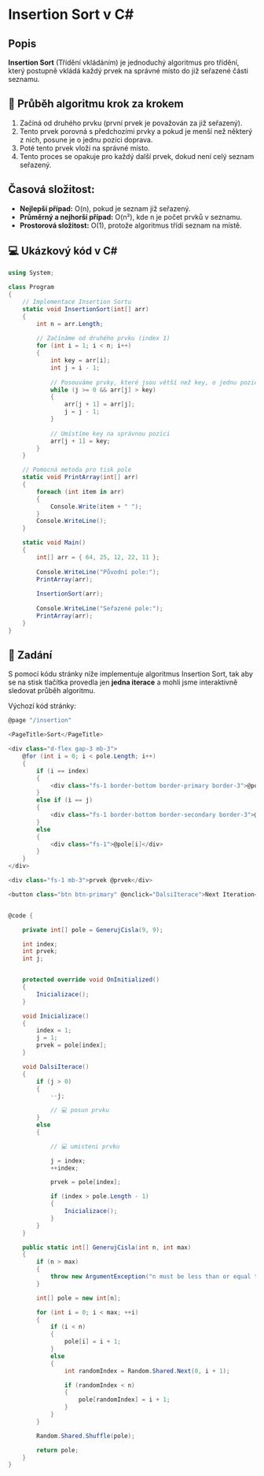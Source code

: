 # Insertion Sort v C#

## Popis

**Insertion Sort** (Třídění vkládáním) je jednoduchý algoritmus pro třídění, který postupně vkládá každý prvek na správné místo do již seřazené části seznamu.

## 🔄 Průběh algoritmu krok za krokem

1. Začíná od druhého prvku (první prvek je považován za již seřazený).
2. Tento prvek porovná s předchozími prvky a pokud je menší než některý z nich, posune je o jednu pozici doprava.
3. Poté tento prvek vloží na správné místo.
4. Tento proces se opakuje pro každý další prvek, dokud není celý seznam seřazený.

## Časová složitost:
- **Nejlepší případ:** O(n), pokud je seznam již seřazený.
- **Průměrný a nejhorší případ:** O(n²), kde n je počet prvků v seznamu.
- **Prostorová složitost:** O(1), protože algoritmus třídí seznam na místě.

## 💻 Ukázkový kód v C#

```csharp
using System;

class Program
{
    // Implementace Insertion Sortu
    static void InsertionSort(int[] arr)
    {
        int n = arr.Length;
        
        // Začínáme od druhého prvku (index 1)
        for (int i = 1; i < n; i++)
        {
            int key = arr[i];
            int j = i - 1;
            
            // Posouváme prvky, které jsou větší než key, o jednu pozici doprava
            while (j >= 0 && arr[j] > key)
            {
                arr[j + 1] = arr[j];
                j = j - 1;
            }
            
            // Umístíme key na správnou pozici
            arr[j + 1] = key;
        }
    }

    // Pomocná metoda pro tisk pole
    static void PrintArray(int[] arr)
    {
        foreach (int item in arr)
        {
            Console.Write(item + " ");
        }
        Console.WriteLine();
    }

    static void Main()
    {
        int[] arr = { 64, 25, 12, 22, 11 };
        
        Console.WriteLine("Původní pole:");
        PrintArray(arr);
        
        InsertionSort(arr);
        
        Console.WriteLine("Seřazené pole:");
        PrintArray(arr);
    }
}
```

## 🚀 Zadání

S pomocí kódu stránky níže implementuje algoritmus Insertion Sort, tak aby se na stisk tlačítka provedla jen **jedna iterace** a mohli jsme interaktivně sledovat průběh algoritmu.

Výchozí kód stránky:

```csharp
@page "/insertion"

<PageTitle>Sort</PageTitle>

<div class="d-flex gap-3 mb-3">
    @for (int i = 0; i < pole.Length; i++)
    {
        if (i == index)
        {
            <div class="fs-1 border-bottom border-primary border-3">@pole[i]</div>
        }
        else if (i == j)
        {
            <div class="fs-1 border-bottom border-secondary border-3">@pole[i]</div>
        }
        else
        {
            <div class="fs-1">@pole[i]</div>
        }
    }
</div>

<div class="fs-1 mb-3">prvek @prvek</div>

<button class="btn btn-primary" @onclick="DalsiIterace">Next Iteration</button>


@code {

    private int[] pole = GenerujCisla(9, 9);

    int index;
    int prvek;
    int j;


    protected override void OnInitialized()
    {
        Inicializace();
    }

    void Inicializace()
    {
        index = 1;
        j = 1;
        prvek = pole[index];
    }

    void DalsiIterace()
    {
        if (j > 0)
        {
            --j;

            // 💻 posun prvku
        }
        else
        {

            // 💻 umisteni prvku

            j = index;
            ++index;

            prvek = pole[index];

            if (index > pole.Length - 1)
            {
                Inicializace();
            }
        }
    }

    public static int[] GenerujCisla(int n, int max)
    {
        if (n > max)
        {
            throw new ArgumentException("n must be less than or equal to max");
        }

        int[] pole = new int[n];

        for (int i = 0; i < max; ++i)
        {
            if (i < n)
            {
                pole[i] = i + 1;
            }
            else
            {
                int randomIndex = Random.Shared.Next(0, i + 1);

                if (randomIndex < n)
                {
                    pole[randomIndex] = i + 1;
                }
            }
        }

        Random.Shared.Shuffle(pole);

        return pole;
    }
}
```
